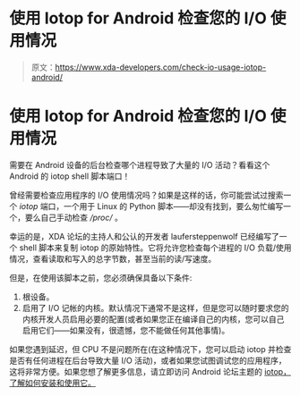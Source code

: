 # 使用 Iotop for Android 检查您的 I/O 使用情况

> 原文：<https://www.xda-developers.com/check-io-usage-iotop-android/>

# 使用 Iotop for Android 检查您的 I/O 使用情况

需要在 Android 设备的后台检查哪个进程导致了大量的 I/O 活动？看看这个 Android 的 iotop shell 脚本端口！

曾经需要检查应用程序的 I/O 使用情况吗？如果是这样的话，你可能尝试过搜索一个 *iotop* 端口，一个用于 Linux 的 Python 脚本——却没有找到，要么匆忙编写一个，要么自己手动检查 */proc/* 。

幸运的是，XDA 论坛的主持人和公认的开发者 laufersteppenwolf 已经编写了一个 shell 脚本来复制 iotop 的原始特性。它将允许您检查每个进程的 I/O 负载/使用情况，查看读取和写入的总字节数，甚至当前的读/写速度。

但是，在使用该脚本之前，您必须确保具备以下条件:

1.  根设备。
2.  启用了 I/O 记帐的内核。默认情况下通常不是这样，但是您可以随时要求您的内核开发人员启用必要的配置(或者如果您正在编译自己的内核，您可以自己启用它们——如果没有，很遗憾，您不能做任何其他事情)。

如果您遇到延迟，但 CPU 不是问题所在(在这种情况下，您可以启动 iotop 并检查是否有任何进程在后台导致大量 I/O 活动)，或者如果您试图调试您的应用程序，这将非常方便。如果您想了解更多信息，请立即访问 Android 论坛主题的 [iotop，了解如何安装和使用它。](http://forum.xda-developers.com/android/software-hacking/script-iotop-android-t2910428)
